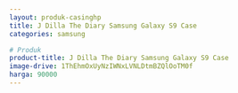 ```yaml
---
layout: produk-casinghp
title: J Dilla The Diary Samsung Galaxy S9 Case
categories: samsung

# Produk
product-title: J Dilla The Diary Samsung Galaxy S9 Case
image-drive: 1ThEhmOxUyNzIWNxLVNLDtmBZQlOoTM0f
harga: 90000
---
```

